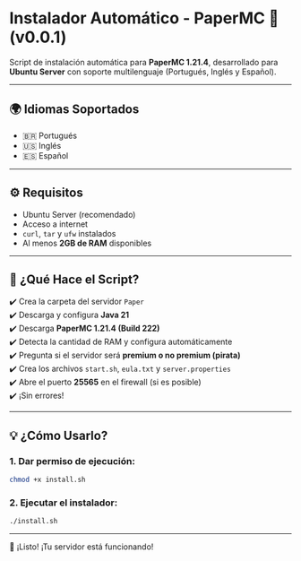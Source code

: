# Instalador Automático - PaperMC 🧱 (v0.0.1)

Script de instalación automática para **PaperMC 1.21.4**, desarrollado para **Ubuntu Server** con soporte multilenguaje (Portugués, Inglés y Español).

---

## 🌍 Idiomas Soportados

- 🇧🇷 Portugués  
- 🇺🇸 Inglés  
- 🇪🇸 Español  

---

## ⚙️ Requisitos

- Ubuntu Server (recomendado)  
- Acceso a internet  
- `curl`, `tar` y `ufw` instalados  
- Al menos **2GB de RAM** disponibles  

---

## 🚀 ¿Qué Hace el Script?

✔️ Crea la carpeta del servidor `Paper`  
✔️ Descarga y configura **Java 21**  
✔️ Descarga **PaperMC 1.21.4 (Build 222)**  
✔️ Detecta la cantidad de RAM y configura automáticamente  
✔️ Pregunta si el servidor será **premium o no premium (pirata)**  
✔️ Crea los archivos `start.sh`, `eula.txt` y `server.properties`  
✔️ Abre el puerto **25565** en el firewall (si es posible)  
✔️ ¡Sin errores!

---

## 💡 ¿Cómo Usarlo?

### 1. Dar permiso de ejecución:
```bash
chmod +x install.sh
```
### 2. Ejecutar el instalador:
```bash
./install.sh
```
---
🎉 ¡Listo! ¡Tu servidor está funcionando! 
